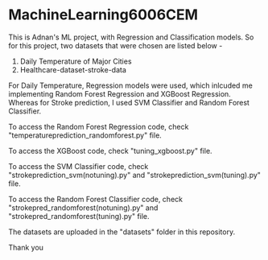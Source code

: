 # MachineLearning6006CEM
This is Adnan's ML project, with Regression and Classification models. 
So for this project, two datasets that were chosen are listed below - 
1) Daily Temperature of Major Cities
2) Healthcare-dataset-stroke-data

For Daily Temperature, Regression models were used, which inlcuded me implementing Random Forest Regression and XGBoost Regression. Whereas for Stroke prediction, I used SVM Classifier and Random Forest Classifier. 

To access the Random Forest Regression code, check "temperatureprediction_randomforest.py" file.

To access the XGBoost code, check "tuning_xgboost.py" file.

To access the SVM Classifier code, check "strokeprediction_svm(notuning).py" and "strokeprediction_svm(tuning).py" file.

To access the Random Forest Classifier code, check "strokepred_randomforest(notuning).py" and "strokepred_randomforest(tuning).py" file.


The datasets are uploaded in the "datasets" folder in this repository. 

Thank you
